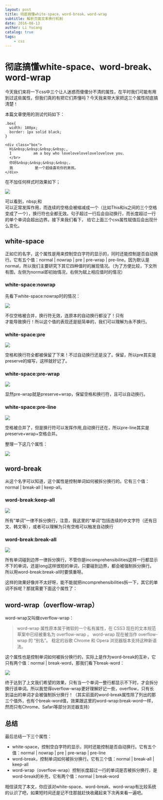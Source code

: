 ```yaml
---
layout: post
title: 彻底搞懂white-space、word-break、word-wrap
subtitle: 解析页面文本换行机制
date: 2016-08-13
author: Li Yucang
catalog: true
tags:
    - css
---
```


# 彻底搞懂white-space、word-break、word-wrap

今天我们来将一下css中三个让人迷惑而傻傻分不清的属性，在平时我们可能有用到过这些属性，但我们真的有把它们弄懂吗？今天我来带大家把这三个属性彻底搞清楚！

本篇文章使用的测试代码如下：

````
.box{
  width: 180px;
  border: 1px solid black;
}

<div class="box">
  Hi&nbsp;&nbsp;&nbsp;&nbsp;,
  I          am a boy who lovelovelovelovelovelove you.
  </br>
  你好&nbsp;&nbsp;&nbsp;&nbsp;，
  我          是一个超级喜欢你的男孩。
</div>
````
在不加任何样式时效果如下；

![](http://cdn.vivigo.xyz/blog/1552642279449_7805.png)

可以看到，nbsp;和</br>可以正常发挥作用，而连续的空格会被缩减成一个（比如This和is之间的三个空格变成了一个），换行符也全都无效。句子超过一行后会自动换行，而长度超过一行的单个单词会超出边界。接下来我们看下， 给它上面三个css属性赋值后会出现什么变化。

## white-space

正如它的名字，这个属性是用来控制空白字符的显示的，同时还能控制是否自动换行。它有五个值：normal | nowrap | pre | pre-wrap | pre-line。因为默认是normal，所以我们主要研究下其它四种值时的展现情况。（为了方便比较，下文所有图，左侧为normal即初始情况，右侧为赋上相应值时的情况）

### white-space:nowrap

先看下white-space:nowrap时的情况：

![](http://cdn.vivigo.xyz/blog/1552642279606_1457.png)

不仅空格被合并，换行符无效，连原本的自动换行都没了！只有</br>才能导致换行！所以这个值的表现还是挺简单的，我们可以理解为永不换行。

### white-space:pre

![](http://cdn.vivigo.xyz/blog/1552642279665_8884.png)

空格和换行符全都被保留了下来！不过自动换行还是没了。保留，所以pre其实是preserve的缩写，这样就好记了。

### white-space:pre-wrap

![](http://cdn.vivigo.xyz/blog/1552642285456_5633.png)

显然pre-wrap就是preserve+wrap，保留空格和换行符，且可以自动换行。

### white-space:pre-line

![](http://cdn.vivigo.xyz/blog/1552642285919_8959.png)

空格被合并了，但是换行符可以发挥作用,自动换行还在，所以pre-line其实是preserve+wrap+空格合并。

整理一下这几个属性：

![](http://cdn.vivigo.xyz/blog/1552642286075_2559.png)

## word-break

从这个名字可以知道，这个属性是控制单词如何被拆分换行的。它有三个值：normal | break-all | keep-all。

### word-break:keep-all

![](http://cdn.vivigo.xyz/blog/1552642286283_3055.png)

所有“单词”一律不拆分换行，注意，我这里的“单词”包括连续的中文字符（还有日文、韩文等），或者可以理解为只有空格可以触发自动换行

### word-break:break-all

![](http://cdn.vivigo.xyz/blog/1552642286393_3832.png)

所有单词碰到边界一律拆分换行，不管你是incomprehensibilities这样一行都显示不下的单词，还是long这样很短的单词，只要碰到边界，都会被强制拆分换行。所以用word-break:break-all时要慎重呀。

这样的效果好像并不太好呀，能不能就把incomprehensibilities拆一下，其它的单词不拆呢？那就需要下面这个属性了：

## word-wrap（overflow-wrap）

word-wrap又叫做overflow-wrap：

>word-wrap 属性原本属于微软的一个私有属性，在 CSS3 现在的文本规范草案中已经被重名为 overflow-wrap 。 word-wrap 现在被当作 overflow-wrap 的 “别名”。 稳定的谷歌 Chrome 和 Opera 浏览器版本支持这种新语法。

这个属性也是控制单词如何被拆分换行的，实际上是作为word-break的互补，它只有两个值：normal | break-word，那我们看下break-word：

![](http://cdn.vivigo.xyz/blog/1552642286531_1677.png)

终于达到了上文我们希望的效果，只有当一个单词一整行都显示不下时，才会拆分换行该单词。所以我觉得overflow-wrap更好理解好记一些，overflow，只有长到溢出的单词才会被强制拆分换行！（其实前面的word-break属性除了列出的那三个值外，也有个break-word值，效果跟这里的word-wrap:break-word一样，然而只有Chrome、Safari等部分浏览器支持）

## 总结

最后总结一下三个属性：

* white-space，控制空白字符的显示，同时还能控制是否自动换行。它有五个值：normal | nowrap | pre | pre-wrap | pre-line
* word-break，控制单词如何被拆分换行。它有三个值：normal | break-all | keep-all
* word-wrap（overflow-wrap）控制长度超过一行的单词是否被拆分换行，是word-break的补充，它有两个值：normal | break-word

相信读完了本文，你应该对white-space、word-break、word-wrap有比较系统的认识了吧，如果短时间还是记不住那就赶快收藏起来下次再来看一遍吧。